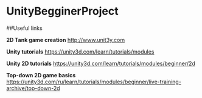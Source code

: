 # UnityBegginerProject

##Useful links

**2D Tank game creation**
http://www.unit3y.com

**Unity tutorials**
https://unity3d.com/learn/tutorials/modules

**Unity 2D tutorials**
https://unity3d.com/learn/tutorials/modules/beginner/2d

**Top-down 2D game basics**
https://unity3d.com/ru/learn/tutorials/modules/beginner/live-training-archive/top-down-2d
